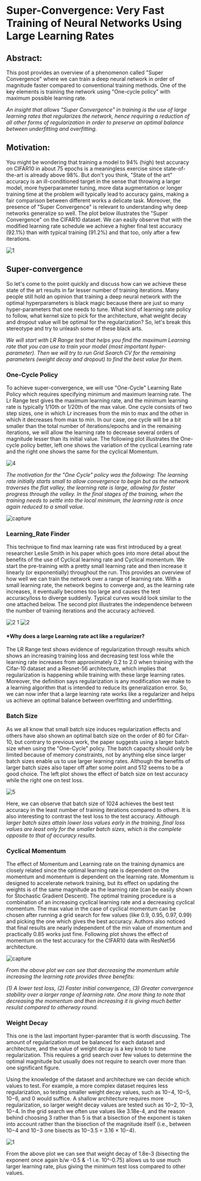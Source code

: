 # Super-Convergence: Very Fast Training of Neural Networks Using Large Learning Rates

## Abstract: 
This post provides an overview of a phenomenon called "Super Convergence" where we can train a deep neural network in order of magnitude faster compared to conventional training methods. One of the key elements is training the network using "One-cycle policy" with maximum possible learning rate.

*An insight that allows "Super Convergence" in training is the use of large learning rates that regularizes the network, hence requiring a reduction of all other forms of regularization in order to preserve an optimal balance between underfitting and overfitting.*


## Motivation:
You might be wondering that training a model to 94% (high) test accuracy on CIFAR10 in about 75 epochs is a meaningless exercise since state-of-the-art is already above 98%. But don't you think, "State of the art" accuracy is an ill-conditioned target in the sense that throwing a larger model, more hyperparameter tuning, more data augmentation or longer training time at the problem will typically lead to accuracy gains, making a fair comparison between different works a delicate task. Moreover, the presence of "Super Convergence" is relevant to understanding why deep networks generalize so well. The plot below illustrates the "Super Convergence" on the CIFAR10 dataset. We can easily observe that with the modified learning rate schedule we achieve a higher final test accuracy (92.1%) than with typical training (91.2%) and that too, only after a few iterations.

![1](https://user-images.githubusercontent.com/41862477/49328753-972f5e00-f59b-11e8-9fbf-16465a08c672.JPG) 


## Super-convergence
So let's come to the point quickly and discuss how can we achieve these state of the art results in far lesser number of training iterations. Many people still hold an opinion that training a deep neural network with the optimal hyperparameters is black magic because there are just so many hyper-parameters that one needs to tune. What kind of learning rate policy to follow, what kernel size to pick for the architecture, what weight decay and dropout value will be optimal for the regularization? So, let's break this stereotype and try to unleash some of these black arts.

*We will start with LR Range test that helps you find the maximum Learning rate that you can use to train your model (most important hyper-parameter). Then we will try to run Grid Search CV for the remaining parameters (weight decay and dropout) to find the best value for them.*


### One-Cycle Policy
To achieve super-convergence, we will use "One-Cycle" Learning Rate Policy which requires specifying minimum and maximum learning rate. The Lr Range test gives the maximum learning rate, and the minimum learning rate is typically 1/10th or 1/20th of the max value. One cycle consists of two step sizes, one in which Lr increases from the min to max and the other in which it decreases from max to min. In our case, one cycle will be a bit smaller than the total number of iterations/epochs and in the remaining iterations, we will allow the learning rate to decrease several orders of magnitude lesser than its initial value. The following plot illustrates the One-cycle policy better, left one shows the variation of the cyclical Learning rate and the right one shows the same for the cyclical Momentum.

![4](https://user-images.githubusercontent.com/41862477/49328784-0efd8880-f59c-11e8-94f3-35a69260ce97.JPG)

*The motivation for the "One Cycle" policy was the following: The learning rate initially starts small to allow convergence to begin but as the network traverses the flat valley, the learning rate is large, allowing for faster progress through the valley. In the final stages of the training, when the training needs to settle into the local minimum, the learning rate is once again reduced to a small value.*

![capture](https://user-images.githubusercontent.com/41862477/49337189-68fe5c80-f635-11e8-88be-33560a8d794f.JPG)

### Learning_Rate Finder
This technique to find max learning rate was first introduced by a great researcher Leslie Smith in his paper which goes into more detail about the benefits of the use of Cyclical learning rate and Cyclical momentum. We start the pre-training with a pretty small learning rate and then increase it linearly (or exponentially) throughout the run. This provides an overview of how well we can train the network over a range of learning rate. With a small learning rate, the network begins to converge and, as the learning rate increases, it eventually becomes too large and causes the test accuracy/loss to diverge suddenly. Typical curves would look similar to the one attached below. The second plot illustrates the independence between the number of training iterations and the accuracy achieved.

![2 1](https://user-images.githubusercontent.com/41862477/49328815-83382c00-f59c-11e8-84fc-dcbecaeee415.JPG)
![2](https://user-images.githubusercontent.com/41862477/49328823-b7135180-f59c-11e8-8f75-9baf29da6fac.JPG)


#### *Why does a large Learning rate act like a regularizer?
The LR Range test shows evidence of regularization through results which shows an increasing training loss and decreasing test loss while the learning rate increases from approximately 0.2 to 2.0 when training with the Cifar-10 dataset and a Resnet-56 architecture, which implies that regularization is happening while training with these large learning rates. 
Moreover, the definition says regularization is any modification we make to a learning algorithm that is intended to reduce its generalization error. So, we can now infer that a large learning rate works like a regularizer and helps us achieve an optimal balance between overfitting and underfitting.


### Batch Size
As we all know that small batch size induces regularization effects and others have also shown an optimal batch size on the order of 80 for Cifar-10, but contrary to previous work, the paper suggests using a larger batch size when using the "One-Cycle" policy. The batch capacity should only be limited because of memory constraints, not by anything else since larger batch sizes enable us to use larger learning rates. Although the benefits of larger batch sizes also taper off after some point and 512 seems to be a good choice. The left plot shows the effect of batch size on test accuracy while the right one on test loss.

![5](https://user-images.githubusercontent.com/41862477/49328844-e6c25980-f59c-11e8-8dbd-77feeb3d8390.JPG)

Here, we can observe that batch size of 1024 achieves the best test accuracy in the least number of training iterations compared to others. It is also interesting to contrast the test loss to the test accuracy. *Although larger batch sizes attain lower loss values early in the training, final loss values are least only for the smaller batch sizes, which is the complete opposite to that of accuracy results.*


### Cyclical Momentum
The effect of Momentum and Learning rate on the training dynamics are closely related since the optimal learning rate is dependent on the momentum and momentum is dependent on the learning rate. Momentum is designed to accelerate network training, but its effect on updating the weights is of the same magnitude as the learning rate (can be easily shown for Stochastic Gradient Descent). The optimal training procedure is a combination of an increasing cyclical learning rate and a decreasing cyclical momentum. The max value in the case of cyclical momentum can be chosen after running a grid search for few values (like 0.9, 0.95, 0.97, 0.99) and picking the one which gives the best accuracy. Authors also noticed that final results are nearly independent of the min value of momentum and practically 0.85 works just fine. Following plot shows the effect of momentum on the test accuracy for the CIFAR10 data with ResNet56 architecture.

![capture](https://user-images.githubusercontent.com/41862477/49338583-e54e6b00-f648-11e8-9dd2-623fb3be10e3.JPG)

*From the above plot we can see that decreasing the momentum while increasing the learning rate provides three benefits:*

*(1) A lower test loss, (2) Faster initial convergence, (3) Greater convergence stability over a larger range of learning rate.
One more thing to note that decreasing the momentum and then increasing it is giving much better resulst compared to otherway round.*


### Weight Decay
This one is the last important hyper-paramter that is worth discussing. The amount of regularization must be balanced for each dataset and architecture, and the value of weight decay is a key knob to tune regularization. This requires a grid search over few values to determine the optimal magnitude but usually does not require to search over more than one significant figure.

Using the knowledge of the dataset and architecture we can decide which values to test. For example, a more complex dataset requires less regularization, so testing smaller weight decay values, such as 10−4, 10−5, 10−6, and 0 would suffice. A shallow architecture requires more regularization, so larger weight decay values are tested such as 10−2, 10−3, 10−4. In the grid search we often use values like 3.18e-4, and the reason behind choosing 3 rather than 5 is that a bisection of the exponent is taken into account rather than the bisection of the magnitude itself (i.e., between 10−4 and 10−3 one bisects as 10−3.5 = 3.16 × 10−4).

![1](https://user-images.githubusercontent.com/41862477/49330227-a4efde00-f5b1-11e8-9c7e-df745d7f76b4.JPG)

From the above plot we can see that weight decay of 1.8e-3 (bisecting the exponent once again b/w -0.5 & -1 i.e. 10^-0.75) allows us to use much larger learning rate, plus giving the minimum test loss compared to other values.

